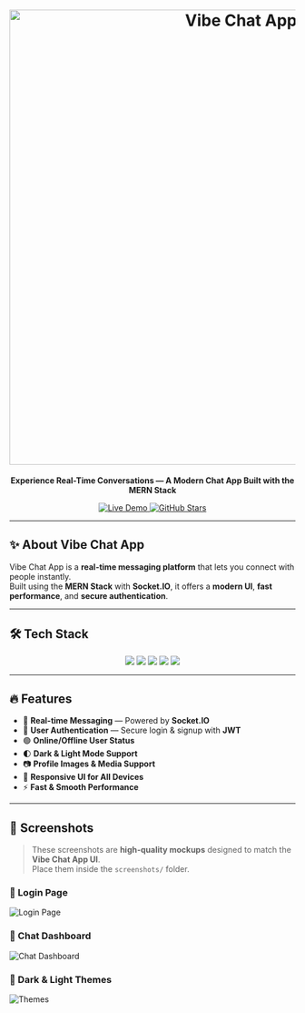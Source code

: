 <h1 align="center">
  <img src="https://raw.githubusercontent.com/priyanshushekhar07/Vibe-ChatApp/main/screenshots/vibe-banner.png" alt="Vibe Chat App" width="800">
</h1>

<p align="center">
  <b>Experience Real-Time Conversations — A Modern Chat App Built with the MERN Stack</b>
</p>

<p align="center">
  <a href="https://vibe-chatapp.onrender.com" target="_blank">
    <img src="https://img.shields.io/badge/🔗 Live%20Demo-0078D7?style=for-the-badge" alt="Live Demo" />
  </a>
  <a href="https://github.com/priyanshushekhar07/Vibe-ChatApp" target="_blank">
    <img src="https://img.shields.io/github/stars/priyanshushekhar07/Vibe-ChatApp?style=for-the-badge&logo=github" alt="GitHub Stars" />
  </a>
</p>

---

## ✨ About Vibe Chat App

Vibe Chat App is a **real-time messaging platform** that lets you connect with people instantly.  
Built using the **MERN Stack** with **Socket.IO**, it offers a **modern UI**, **fast performance**, and **secure authentication**.

---

## 🛠️ Tech Stack

<p align="center">
  <img src="https://img.shields.io/badge/Frontend-ReactJS-61DAFB?style=for-the-badge&logo=react" />
  <img src="https://img.shields.io/badge/Backend-NodeJS-3C873A?style=for-the-badge&logo=node.js" />
  <img src="https://img.shields.io/badge/Database-MongoDB-4DB33D?style=for-the-badge&logo=mongodb" />
  <img src="https://img.shields.io/badge/RealTime-Socket.IO-black?style=for-the-badge&logo=socket.io" />
  <img src="https://img.shields.io/badge/Styling-TailwindCSS-38BDF8?style=for-the-badge&logo=tailwind-css" />
</p>

---

## 🔥 Features

- 💬 **Real-time Messaging** — Powered by **Socket.IO**
- 🔐 **User Authentication** — Secure login & signup with **JWT**
- 🟢 **Online/Offline User Status**
- 🌓 **Dark & Light Mode Support**
- 📷 **Profile Images & Media Support**
- 📱 **Responsive UI for All Devices**
- ⚡ **Fast & Smooth Performance**

---

## 📸 Screenshots

> These screenshots are **high-quality mockups** designed to match the **Vibe Chat App UI**.  
> Place them inside the `screenshots/` folder.

### 🔹 Login Page  
![Login Page](https://raw.githubusercontent.com/priyanshushekhar07/Vibe-ChatApp/main/screenshots/login.png)

### 🔹 Chat Dashboard  
![Chat Dashboard](https://raw.githubusercontent.com/priyanshushekhar07/Vibe-ChatApp/main/screenshots/dashboard.png)

### 🔹 Dark & Light Themes  
![Themes](https://raw.githubusercontent.com/priyanshushekhar07/Vibe-ChatApp/main/screenshots/themes.png)

